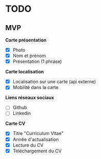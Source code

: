 # TODO

## MVP

**Carte présentation**

- [x] Photo
- [x] Nom et prénom
- [x] Présentation (1 phrase)

**Carte localisation**

- [x] Localisation sur une carte (api externe)
- [x] Mobilité dans la carte

**Liens réseaux sociaux**

- [ ] Github
- [ ] Linkedin

**Carte CV**

- [x] Titre "Curriculum Vitae"
- [x] Année d'actualisation
- [x] Lecture du CV
- [x] Téléchargement du CV
